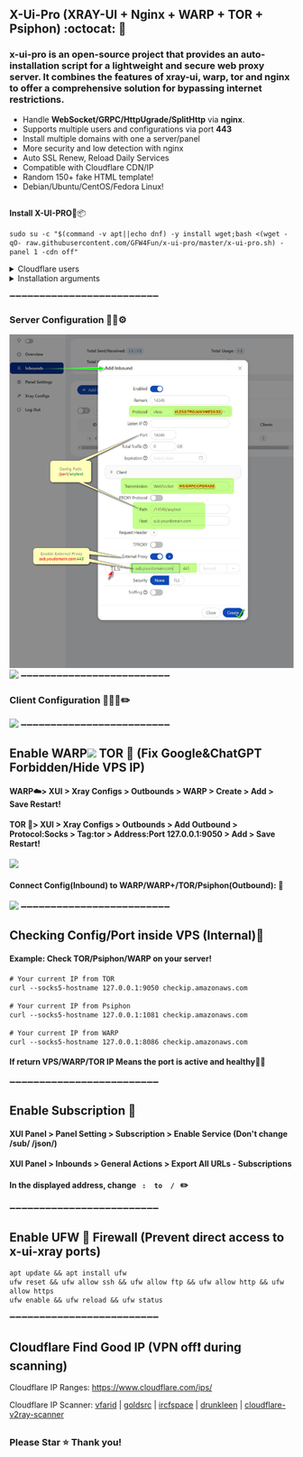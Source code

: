 ## X-Ui-Pro (XRAY-UI + Nginx + WARP + TOR + Psiphon) :octocat:	:open_file_folder:	
### x-ui-pro is an open-source project that provides an auto-installation script for a lightweight and secure web proxy server. It combines the features of xray-ui, warp, tor and nginx to offer a comprehensive solution for bypassing internet restrictions.

- Handle **WebSocket/GRPC/HttpUgrade/SplitHttp** via **nginx**.
- Supports multiple users and configurations via port **443**
- Install multiple domains with one a server/panel
- More security and low detection with nginx
- Auto SSL Renew, Reload Daily Services
- Compatible with Cloudflare CDN/IP
- Random 150+ fake HTML template!
- Debian/Ubuntu/CentOS/Fedora Linux!
##

**Install X-UI-PRO**:dvd::package:

```
sudo su -c "$(command -v apt||echo dnf) -y install wget;bash <(wget -qO- raw.githubusercontent.com/GFW4Fun/x-ui-pro/master/x-ui-pro.sh) -panel 1 -cdn off"
```

<details><summary>Cloudflare users</summary>
 
**Cloudflare users > -cdn on > Domain<img src="https://raw.githubusercontent.com/GFW4Fun/x-ui-pro/master/media/cdnon.png" width="34">ON**
 
**SSL Support** (yourdomain.com, *.yourdomain.com)

**For add new subdomain, just add a new record A,AAAA[IP] in domain dns management! no need to reinstall the panel!**
</details>
<details><summary>Installation arguments</summary>

**Random FakeSite**:earth_asia:	
```
sudo su -c "bash <(wget -qO- https://raw.githubusercontent.com/GFW4Fun/x-ui-pro/master/x-ui-pro.sh) -RandomTemplate yes"
```

**Uninstall X-UI-PRO**:x:
```
sudo su -c "bash <(wget -qO- https://raw.githubusercontent.com/GFW4Fun/x-ui-pro/master/x-ui-pro.sh) -Uninstall yes"
```

**Enable Psiphon in WARP(Custome Country)**
```
sudo su -c "bash <(wget -qO- https://raw.githubusercontent.com/GFW4Fun/x-ui-pro/master/x-ui-pro.sh) -WarpCfonCountry US"
```

**Enable Psiphon in WARP(Auto Country)**
```
sudo su -c "bash <(wget -qO- https://raw.githubusercontent.com/GFW4Fun/x-ui-pro/master/x-ui-pro.sh) -WarpCfonCountry XX"
```

**Add LicenseKey to WARP**
```
sudo su -c "bash <(wget -qO- https://raw.githubusercontent.com/GFW4Fun/x-ui-pro/master/x-ui-pro.sh) -WarpLicKey xxxx-xxxx-xxxx"
```


**Disable WarpPsiphone and WARP CleanKey**
```
sudo su -c "bash <(wget -qO- https://raw.githubusercontent.com/GFW4Fun/x-ui-pro/master/x-ui-pro.sh) -CleanKeyCfon yes"
```

</details>

➖➖➖➖➖➖➖➖➖➖➖➖➖➖➖➖➖➖➖➖➖➖➖➖➖
### Server Configuration :wrench:🐧⚙️
![](https://raw.githubusercontent.com/GFW4Fun/x-ui-pro/master/media/Config_XUI_ADMIN_4.jpg)
![](https://raw.githubusercontent.com/GFW4Fun/x-ui-pro/master/media/grpc_config_format.jpg)
➖➖➖➖➖➖➖➖➖➖➖➖➖➖➖➖➖➖➖➖➖➖➖➖➖
### Client Configuration 👨‍💻📱✏️
![](https://raw.githubusercontent.com/GFW4Fun/x-ui-pro/master/media/XUI_CONFIG_XRAY_CLIENT_EDIT2.png)
➖➖➖➖➖➖➖➖➖➖➖➖➖➖➖➖➖➖➖➖➖➖➖➖➖
## Enable WARP<img src="https://raw.githubusercontent.com/GFW4Fun/x-ui-pro/master/media/cdnon.png" width="34"> TOR 🧅 (Fix Google&ChatGPT Forbidden/Hide VPS IP)
#### WARP☁️> XUI > Xray Configs > Outbounds > WARP > Create > Add > Save Restart!
#### TOR 🧅> XUI > Xray Configs > Outbounds > Add Outbound > Protocol:Socks > Tag:tor > Address:Port 127.0.0.1:9050 > Add > Save Restart!
![](https://raw.githubusercontent.com/GFW4Fun/x-ui-pro/master/media/warptor.jpg)
#### Connect Config(Inbound) to WARP/WARP+/TOR/Psiphon(Outbound): :link:
![](https://raw.githubusercontent.com/GFW4Fun/x-ui-pro/master/media/warptor3.jpg)
➖➖➖➖➖➖➖➖➖➖➖➖➖➖➖➖➖➖➖➖➖➖➖➖➖
## Checking Config/Port inside VPS (Internal)🔄
#### Example: Check TOR/Psiphon/WARP on your server!
```
# Your current IP from TOR
curl --socks5-hostname 127.0.0.1:9050 checkip.amazonaws.com

# Your current IP from Psiphon
curl --socks5-hostname 127.0.0.1:1081 checkip.amazonaws.com

# Your current IP from WARP
curl --socks5-hostname 127.0.0.1:8086 checkip.amazonaws.com
```
#### If return VPS/WARP/TOR IP Means the port is active and healthy📶✅

➖➖➖➖➖➖➖➖➖➖➖➖➖➖➖➖➖➖➖➖➖➖➖➖➖
## Enable Subscription :link:
#### XUI Panel > Panel Setting > Subscription > Enable Service (Don't change /sub/ /json/)
#### XUI Panel > Inbounds > General Actions > Export All URLs - Subscriptions
#### In the displayed address, change `  :  to  /  ` ✏️
➖➖➖➖➖➖➖➖➖➖➖➖➖➖➖➖➖➖➖➖➖➖➖➖➖
## Enable UFW :no_entry_sign: Firewall (Prevent direct access to x-ui-xray ports)
```
apt update && apt install ufw
ufw reset && ufw allow ssh && ufw allow ftp && ufw allow http && ufw allow https
ufw enable && ufw reload && ufw status
```
➖➖➖➖➖➖➖➖➖➖➖➖➖➖➖➖➖➖➖➖➖➖➖➖➖
## Cloudflare Find Good IP (VPN off❗ during scanning)
Cloudflare IP Ranges: https://www.cloudflare.com/ips/

Cloudflare IP Scanner: [vfarid](https://vfarid.github.io/cf-ip-scanner/) | [goldsrc](https://cloudflare-scanner.vercel.app) | [ircfspace](https://ircfspace.github.io/scanner/) | [drunkleen](https://drunkleen.github.io/ip-scanner/) | [cloudflare-v2ray-scanner](https://cloudflare-v2ray.vercel.app/)
##
### Please Star ⭐ Thank you!

